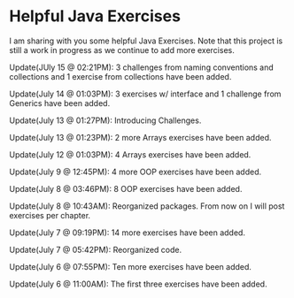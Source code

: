 # Helpful Java Exercises
I am sharing with you some helpful Java Exercises. Note that this project is still a work in progress as we continue to add more exercises.

Update(JUly 15 @ 02:21PM): 3 challenges from naming conventions and collections and 1 exercise from collections have been added.

Update(July 14 @ 01:03PM): 3 exercises w/ interface and 1 challenge from Generics have been added.

Update(July 13 @ 01:27PM): Introducing Challenges.

Update(July 13 @ 01:23PM): 2 more Arrays exercises have been added.

Update(July 12 @ 01:03PM): 4 Arrays exercises have been added.

Update(July 9 @ 12:45PM): 4 more OOP exercises have been added.

Update(July 8 @ 03:46PM): 8 OOP exercises have been added.

Update(July 8 @ 10:43AM): Reorganized packages. From now on I will post exercises per chapter.

Update(July 7 @ 09:19PM): 14 more exercises have been added.

Update(July 7 @ 05:42PM): Reorganized code.

Update(July 6 @ 07:55PM): Ten more exercises have been added.

Update(July 6 @ 11:00AM): The first three exercises have been added.
